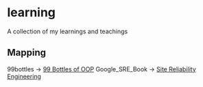 # learning
A collection of my learnings and teachings

## Mapping

99bottles -> [99 Bottles of OOP](https://www.sandimetz.com/99bottles/)
Google_SRE_Book -> [Site Reliability Engineering ](https://landing.google.com/sre/book.html)